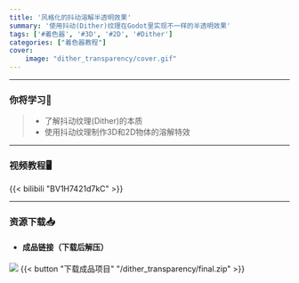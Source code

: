 ```yaml
---
title: '风格化的抖动溶解半透明效果'
summary: '使用抖动(Dither)纹理在Godot里实现不一样的半透明效果'
tags: ['#着色器', '#3D', '#2D', '#Dither']
categories: ["着色器教程"]
cover:
    image: "dither_transparency/cover.gif"
---
```


---
### 你将学习📖
>- 了解抖动纹理(Dither)的本质
>- 使用抖动纹理制作3D和2D物体的溶解特效

---
### 视频教程🖥️
{{< bilibili "BV1H7421d7kC" >}}

---
### 资源下载📥

- #### 成品链接（下载后解压）
![](/dither_transparency/final.gif)
{{< button "下载成品项目" "/dither_transparency/final.zip" >}}